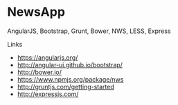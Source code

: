 NewsApp
=======

AngularJS, Bootstrap, Grunt, Bower, NWS, LESS, Express

Links

- https://angularjs.org/
- http://angular-ui.github.io/bootstrap/
- http://bower.io/
- https://www.npmjs.org/package/nws
- http://gruntjs.com/getting-started
- http://expressjs.com/
